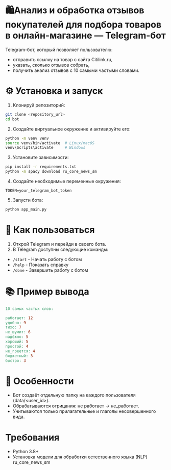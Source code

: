 # 🛍️Анализ и обработка отзывов покупателей для подбора товаров в онлайн-магазине — Telegram-бот

Telegram-бот, который позволяет пользователю:
- отправить ссылку на товар с сайта Citilink.ru,
- указать, сколько отзывов собрать,
- получить анализ отзывов с 10 самыми частыми словами.

# ⚙️ Установка и запуск

1. Клонируй репозиторий:
```bash
git clone <repository_url>
cd bot
```

2. Создайте виртуальное окружение и активируйте его:
```bash
python -m venv venv
source venv/bin/activate  # Linux/macOS
venv\Scripts\activate     # Windows
```

3. Установите зависимости:
```bash
pip install -r requirements.txt
python -m spacy download ru_core_news_sm
```

4. Создайте необходимые переменные окружения:
```env
TOKEN=your_telegram_bot_token
```

5. Запусти бота:
```bash
python app_main.py
```

# 📲 Как пользоваться

1. Открой Telegram и перейди в своего бота.
2. В Telegram доступны следующие команды:
- `/start` - Начать работу с ботом
- `/help` - Показать справку
- `/done` - Завершить работу с ботом

# 📚 Пример вывода

```makefile
10 самых частых слов:

работает: 12
удобно: 9
тихо: 7
не_шумит: 6
надёжно: 5
хороший: 5
простой: 4
не_греется: 4
бюджетный: 3
быстро: 3
```

# 🧠 Особенности

- Бот создаёт отдельную папку на каждого пользователя (data/<user_id>).
- Обрабатываются отрицания: не работает → не_работает.
- Учитываются только прилагательные и глаголы несовершенного вида.

# Требования

- Python 3.8+
- Установка модели для обработки естественного языка (NLP) ru_core_news_sm